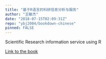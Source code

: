 ```yaml
---
title: "基于R语言的科研信息分析与服务"
author: "王敏杰"
date: "2018-07-15T02:09:31Z"
repo: "ybj2004/bookdown-chinese"
pinned: FALSE
---
```


Scientific Research information service using R

[Link to the book](https://bookdown.org/wangminjie/r4info8/)
